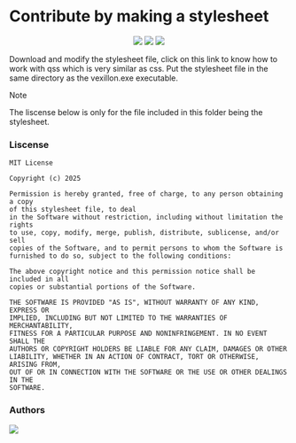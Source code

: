 # Contribute by making a stylesheet

<p align="center">
<img src="https://img.shields.io/badge/liscense-MIT-orange">
  <img src="https://img.shields.io/badge/stylesheet_version-2.1.1-green">
  <img src="https://img.shields.io/badge/language-qss-blue">
</p>

Download and modify the stylesheet file, click on this link to know how to work with qss which is very similar as css. Put the stylesheet file in the same directory as the vexillon.exe executable.

> [!NOTE]
> The liscense below is only for the file included in this folder being the stylesheet.

 ### Liscense

```
MIT License

Copyright (c) 2025 

Permission is hereby granted, free of charge, to any person obtaining a copy
of this stylesheet file, to deal
in the Software without restriction, including without limitation the rights
to use, copy, modify, merge, publish, distribute, sublicense, and/or sell
copies of the Software, and to permit persons to whom the Software is
furnished to do so, subject to the following conditions:

The above copyright notice and this permission notice shall be included in all
copies or substantial portions of the Software.

THE SOFTWARE IS PROVIDED "AS IS", WITHOUT WARRANTY OF ANY KIND, EXPRESS OR
IMPLIED, INCLUDING BUT NOT LIMITED TO THE WARRANTIES OF MERCHANTABILITY,
FITNESS FOR A PARTICULAR PURPOSE AND NONINFRINGEMENT. IN NO EVENT SHALL THE
AUTHORS OR COPYRIGHT HOLDERS BE LIABLE FOR ANY CLAIM, DAMAGES OR OTHER
LIABILITY, WHETHER IN AN ACTION OF CONTRACT, TORT OR OTHERWISE, ARISING FROM,
OUT OF OR IN CONNECTION WITH THE SOFTWARE OR THE USE OR OTHER DEALINGS IN THE
SOFTWARE.
```

### Authors

<a href="https://github.com/phoubia/vexillon/graphs/contributors">
  <img src="https://contributors-img.web.app/image?repo=phoubia/vexillon" />
</a>